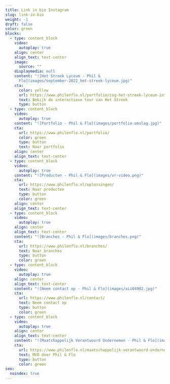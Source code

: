 ```yaml
---
title: Link in bio Instagram
slug: link-in-bio
weight: -1
draft: false
color: green
blocks:
  - type: content_block
    video:
      autoplay: true
    align: center
    align_text: text-center
    image:
      source: ""
    displaymedia: null
    content: "![Het Streek Lyceum - Phil &
      Flo](images/september-2022_het-streek-lyceum.jpg)"
    cta:
      color: yellow
      url: https://www.philenflo.nl/portfolio/csg-het-streek-lyceum-interactieve-tour/
      text: Bekijk de interactieve tour van Het Streek
      type: button
  - type: content_block
    video:
      autoplay: true
    content: "![Portfolio - Phil & Flo](images/portfolio-omslag.jpg)"
    cta:
      url: https://www.philenflo.nl/portfolio/
      color: green
      type: button
      text: Naar portfolio
    align: center
    align_text: text-center
  - type: content_block
    video:
      autoplay: true
    content: "![Producten - Phil & Flo](images/vr-video.png)"
    cta:
      url: https://www.philenflo.nl/oplossingen/
      text: Naar producten
      type: button
      color: green
    align: center
    align_text: text-center
  - type: content_block
    video:
      autoplay: true
    align: center
    align_text: text-center
    content: "![Branches - Phil & Flo](images/branches.png)"
    cta:
      url: https://www.philenflo.nl/branches/
      text: Naar branches
      type: button
      color: green
  - type: content_block
    video:
      autoplay: true
    align: center
    align_text: text-center
    content: "![Neem contact op - Phil & Flo](images/aii04982.jpg)"
    cta:
      url: https://www.philenflo.nl/contact/
      text: Neem contact op
      type: button
      color: green
  - type: content_block
    video:
      autoplay: true
    align: center
    align_text: text-center
    content: "![Maatshappelijk Verantwoord Ondernemen - Phil & Flo](images/mvo.jpg)"
    cta:
      url: https://www.philenflo.nl/maatschappelijk-verantwoord-ondernemen/
      text: MVO door Phil & Flo
      type: button
      color: green
seo:
  noindex: true
---
```

